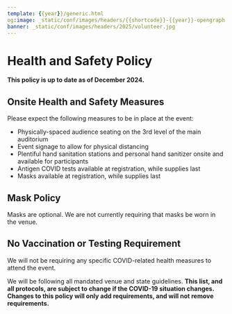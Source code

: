 ```yaml
---
template: {{year}}/generic.html
og:image: _static/conf/images/headers/{{shortcode}}-{{year}}-opengraph.jpg
banner: _static/conf/images/headers/2025/volunteer.jpg
---
```


# Health and Safety Policy 

**This policy is up to date as of December 2024.**

## Onsite Health and Safety Measures

Please expect the following measures to be in place at the event:

- Physically-spaced audience seating on the 3rd level of the main auditorium
- Event signage to allow for physical distancing
- Plentiful hand sanitation stations and personal hand sanitizer onsite and available for participants
- Antigen COVID tests available at registration, while supplies last
- Masks available at registration, while supplies last

## Mask Policy

Masks are optional. We are not currently requiring that masks be worn in the venue. 

## No Vaccination or Testing Requirement

We will not be requiring any specific COVID-related health measures to attend the event.

We will be following all mandated venue and state guidelines. **This list, and all protocols, are subject to change if the COVID-19 situation changes. Changes to this policy will only add requirements, and will not remove requirements.**